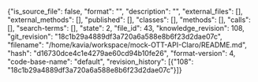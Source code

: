 {"is_source_file": false, "format": "", "description": "", "external_files": [], "external_methods": [], "published": [], "classes": [], "methods": [], "calls": [], "search-terms": [], "state": 2, "file_id": 43, "knowledge_revision": 108, "git_revision": "18c1b29a4889df3a720a6a588e8b6f23d2dae07c", "filename": "/home/kavia/workspace/mock-OTT-API-Claro/README.md", "hash": "d16730dce4c1e4279ae60cd94b10fe26", "format-version": 4, "code-base-name": "default", "revision_history": [{"108": "18c1b29a4889df3a720a6a588e8b6f23d2dae07c"}]}